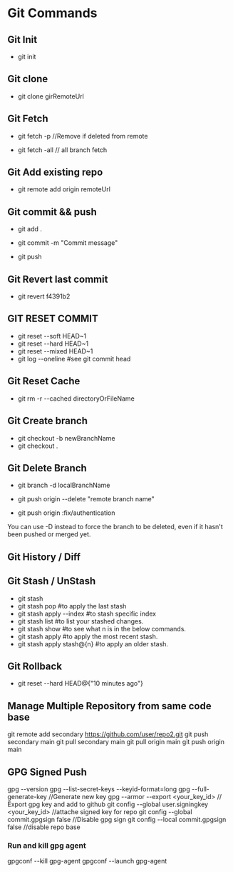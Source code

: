 # Git Commands

## Git Init
- git init

## Git clone
- git clone girRemoteUrl

## Git Fetch
- git fetch -p //Remove if deleted from remote

- git fetch -all // all branch fetch


## Git Add existing repo
- git remote add origin remoteUrl


## Git commit && push
- git add .

- git commit -m "Commit message"

- git push

## Git Revert last commit
- git revert f4391b2

## GIT RESET COMMIT
- git reset --soft HEAD~1
- git reset --hard HEAD~1
- git reset --mixed HEAD~1
- git log --oneline #see git commit head


## Git Reset Cache

- git rm -r --cached directoryOrFileName


## Git Create branch
- git checkout -b newBranchName
- git checkout .


## Git Delete Branch

- git branch -d localBranchName

- git push origin --delete "remote branch name"

- git push origin :fix/authentication

You can use -D instead to force the branch to be deleted, even if it hasn't been pushed or merged yet.

## Git History / Diff


## Git Stash / UnStash
- git stash
- git stash pop #to apply the last stash
- git stash apply --index #to stash specific index
- git stash list #to list your stashed changes.
- git stash show #to see what n is in the below commands.
- git stash apply #to apply the most recent stash.
- git stash apply stash@{n} #to apply an older stash.

## Git Rollback
- git reset --hard HEAD@{"10 minutes ago"}

## Manage Multiple Repository from same code base
git remote add secondary https://github.com/user/repo2.git
git push secondary main
git pull secondary main
git pull origin main
git push origin main

## GPG Signed Push
gpg --version
gpg --list-secret-keys --keyid-format=long
gpg --full-generate-key //Generate new key
gpg --armor --export <your_key_id> // Export gpg key and add to github
git config --global user.signingkey <your_key_id> //attache signed key for repo
git config --global commit.gpgsign false //Disable gpg sign
git config --local commit.gpgsign false //disable repo base

### Run and kill gpg agent
gpgconf --kill gpg-agent
gpgconf --launch gpg-agent







